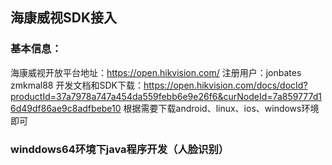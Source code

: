 
## 海康威视SDK接入

### 基本信息：

海康威视开放平台地址：https://open.hikvision.com/
注册用户：jonbates zmkmal88
开发文档和SDK下载：https://open.hikvision.com/docs/docId?productId=37a7978a747a454da559febb6e9e26f6&curNodeId=7a859777d16d49df86ae9c8adfbebe10
根据需要下载android、linux、ios、windows环境即可

### winddows64环境下java程序开发（人脸识别）


